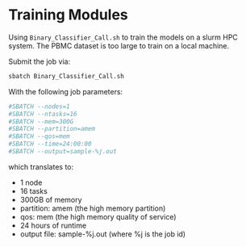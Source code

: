 # Training Modules

Using `Binary_Classifier_Call.sh` to train the models on a slurm HPC system.
The PBMC dataset is too large to train on a local machine.

Submit the job via:
```bash
sbatch Binary_Classifier_Call.sh
```

With the following job parameters:
```bash
#SBATCH --nodes=1
#SBATCH --ntasks=16
#SBATCH --mem=300G
#SBATCH --partition=amem
#SBATCH --qos=mem
#SBATCH --time=24:00:00
#SBATCH --output=sample-%j.out
```
which translates to:
- 1 node
- 16 tasks
- 300GB of memory
- partition: amem (the high memory partition)
- qos: mem (the high memory quality of service)
- 24 hours of runtime
- output file: sample-%j.out (where %j is the job id)
